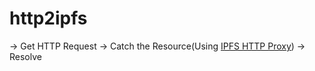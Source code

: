 # http2ipfs

-> Get HTTP Request
  -> Catch the Resource(Using [IPFS HTTP Proxy](?))
    -> Resolve
